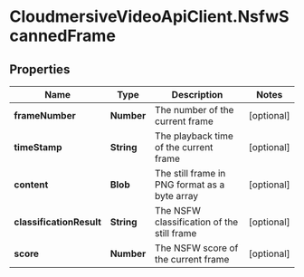# CloudmersiveVideoApiClient.NsfwScannedFrame

## Properties
Name | Type | Description | Notes
------------ | ------------- | ------------- | -------------
**frameNumber** | **Number** | The number of the current frame | [optional] 
**timeStamp** | **String** | The playback time of the current frame | [optional] 
**content** | **Blob** | The still frame in PNG format as a byte array | [optional] 
**classificationResult** | **String** | The NSFW classification of the still frame | [optional] 
**score** | **Number** | The NSFW score of the current frame | [optional] 


